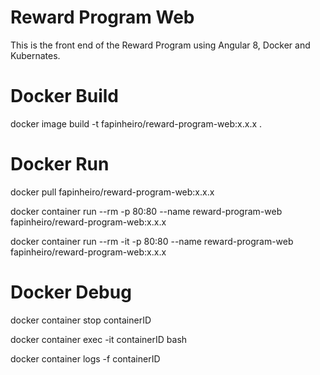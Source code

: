 # Reward Program Web

This is the front end of the Reward Program using Angular 8, Docker and Kubernates.

# Docker Build
docker image build -t fapinheiro/reward-program-web:x.x.x .

# Docker Run
docker pull fapinheiro/reward-program-web:x.x.x

docker container run --rm -p 80:80 --name reward-program-web fapinheiro/reward-program-web:x.x.x

docker container run --rm -it -p 80:80 --name reward-program-web fapinheiro/reward-program-web:x.x.x

# Docker Debug
docker container stop containerID

docker container exec -it containerID bash

docker container logs -f containerID

